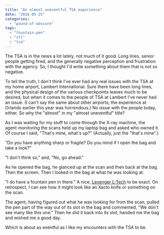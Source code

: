 ```yaml
---
title: "An almost uneventful TSA experience"
date: "2016-05-25"
categories: 
  - "pound-of-obscure"
tags: 
  - "fountain-pen"
  - "stl"
  - "tsa"
---
```


The TSA is in the news a lot lately, not much of it good. Long lines, senior people getting fired, and the generally negative perception and frustration with the agency. So, I thought I'd write something about them that is not so negative.

To tell the truth, I don't think I've ever had any real issues with the TSA at my home airport, Lambert International. Sure there have been long lines, and the physical design of the various checkpoints leaves much to be desired, but when it comes to the people of TSA at Lambert I've never had an issue. (I can't say the same about other airports; the experience at Orlando earlier this year was horrendous.) No issue with the people today, either. So why the "almost" in my "almost uneventful" title?

As I was waiting for my stuff to come through the X-ray machine, the agent monitoring the scans held up my laptop bag and asked who owned it. Of course I said, "That's mine, what's up?" (Actually, just the "that's mine".)

"Do you have anything sharp or fragile? Do you mind if I open the bag and take a look?"

"I don't think so," and, "No, go ahead."

As he opened the bag, he glanced up at the scan and then back at the bag. Then the screen. Then I looked in the bag at what he was looking at.

"I do have a fountain pen in there." A nice, [Levenger L-Tech](http://www.levenger.com/l-tech-3.0-fountain-pen-13203.aspx) to be exact. On retrospect, I can see how it might look like an Xacto knife or something on the scan.

The agent, having figured out what he was looking for from the scan, pulled the pen part of the way out of its slot in the bag and commented, "We don't see many like this one." Then he slid it back into its slot, handed me the bag and wished me a good day.

Which is about as eventful as I like my encounters with the TSA to be.
